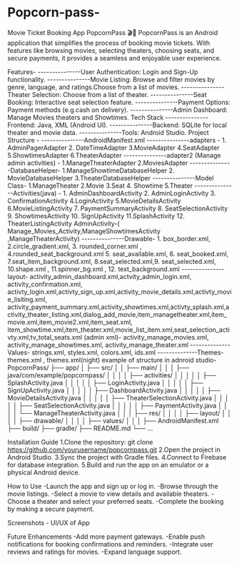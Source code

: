 # Popcorn-pass-
Movie Ticket Booking App
PopcornPass 🎬🍿
PopcornPass is an Android application that simplifies the process of booking movie tickets. With features like browsing movies, selecting theaters, choosing seats, and secure payments, it provides a seamless and enjoyable user experience. 

Features-
---------------User Authentication: Login and Sign-Up functionality.
---------------Movie Listing: Browse and filter movies by genre, language, and ratings.Choose from a list of movies.
---------------Theater Selection: Choose from a list of theater.
---------------Seat Booking: Interactive seat selection feature.
---------------Payment Options: Payment methods (e.g.cash on delivery).
---------------Admin Dashboard: Manage Movies theaters and Showtimes.
Tech Stack
---------------Frontend: Java, XML (Android UI).
---------------Backend: SQLite for local theater and movie data.
---------------Tools: Android Studio.
Project Structure -
---------------AndroidManifest.xml
---------------adapters - 1. AdminPagerAdapter 2. DateTimeAdapter  3.MovieAdapter 4.SeatAdapter 5.ShowtimesAdapter 6.TheaterAdapter
---------------adapter2 (Manage admin activities) - 1.ManageTheaterAdapter 2.MoviesAdapter 
---------------DatabaseHelper- 1.ManageShowtimeDatabaseHelper 2. MovieDatabaseHelper 3.TheaterDatabaseHelper
---------------Model Class- 1.ManageTheater 2.Movie 3.Seat  4. Showtime 5.Theater 
---------------Activities(java) - 1. AdminDashboardActivity 2. AdminLoginActivity 3. ConfirmationActivity  4.LoginActivity 5.MovieDetailsActivity 6.MovieListingActivity 7. PaymentSummaryActivity 
                                  8. SeatSelectionActivity  9. ShowtimesActivity  10. SignUpActivity 11.SplashActivity  12. TheaterListingActivity
                                  AdminActivity-( Manage_Movies_Activity,ManageShowtimesActivity ,ManageTheaterActivity)
---------------Drawable- 1. box_border.xml, 2.circle_gradient.xml,  3. rounded_corner.xml , 4.rounded_seat_background.xml 5. seat_available.xml, 6. seat_booked.xml, 7.seat_item_background.xml, 
                          8.seat_selected.xml,9. seat_selected.xml, 10.shape.xml , 11.spinner_bg.xml , 12. text_background.xml
---------------layout- activity_admin_dashboard.xml,actvity_admin_login.xml, activity_confirmation.xml, activty_login.xml,activty_sign_up.xml,activity_movie_details.xml,activty_movie_lisiting.xml,
                       activity_payment_summary.xml,activity_showtimes.xml,activty_splash.xml,activity_theater_listing.xml,dialog_add_movie,item_managetheater.xml,item_movie.xml,item_movie2.xml,item_seat.xml,
                       item_showtime.xml,item_theater.xml,movie_list_item.xml,seat_selection_activty.xml,tv_total_seats.xml
                       (admin xml)- activity_manage_movies.xml, activity_manage_showtimes.xml, activity_manage_theater.xml
--------------Values- strings.xml, styles.xml, colors.xml, ids.xml
--------------Themes- themes.xml , themes.xml(night)
example of structure in adnroid studio- 
PopcornPass/
├── app/
│   ├── src/
│   │   ├── main/
│   │   │   ├── java/com/example/popcornpass/
│   │   │   │   ├── activities/
│   │   │   │   │   ├── SplashActivity.java
│   │   │   │   │   ├── LoginActivity.java
│   │   │   │   │   ├── SignUpActivity.java
│   │   │   │   │   ├── DashboardActivity.java
│   │   │   │   │   ├── MovieDetailsActivity.java
│   │   │   │   │   ├── TheaterSelectionActivity.java
│   │   │   │   │   ├── SeatSelectionActivity.java
│   │   │   │   │   ├── PaymentActivity.java
│   │   │   │   └── ManageTheaterActivity.java
│   │   │   ├── res/
│   │   │   │   ├── layout/
│   │   │   │   ├── drawable/
│   │   │   │   ├── values/
│   │   │   ├── AndroidManifest.xml
├── build/
├── gradle/
├── README.md
└── ...


Installation Guide
1.Clone the repository:
git clone https://github.com/yourusername/popcornpass.git
2.Open the project in Android Studio.
3.Sync the project with Gradle files.
4.Connect to Firebase for database integration.
5.Build and run the app on an emulator or a physical Android device.



How to Use
-Launch the app and sign up or log in.
-Browse through the movie listings.
-Select a movie to view details and available theaters.
-Choose a theater and select your preferred seats.
-Complete the booking by making a secure payment.


Screenshots -  UI/UX of App  









Future Enhancements
-Add more payment gateways.
-Enable push notifications for booking confirmations and reminders.
-Integrate user reviews and ratings for movies.
-Expand language support.
